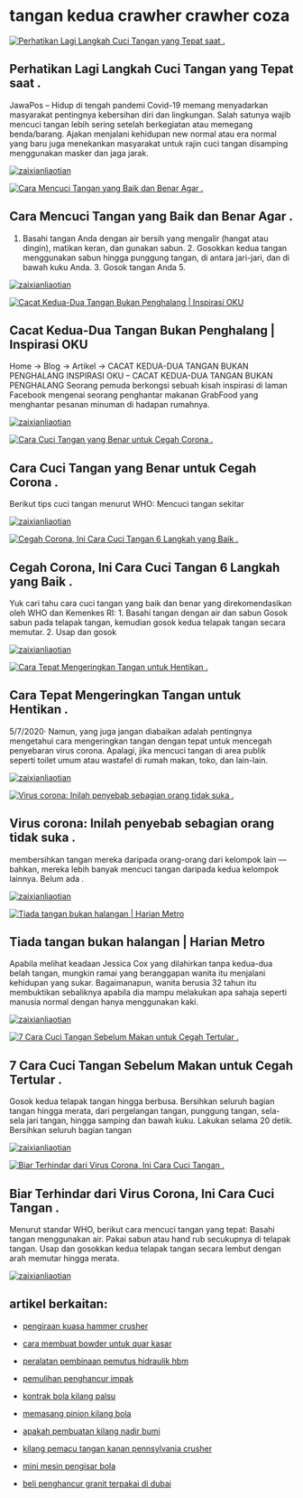 # tangan kedua crawher crawher coza
<a href="https://mnn.zoosnet.net/LR/Chatpre.aspx?id=MNN94995150&p=https://topgrinding.com/" target="_blank">![Perhatikan Lagi Langkah Cuci Tangan yang Tepat saat .](https://github.com/technlg/images/blob/main/47.jpg)</a>
## Perhatikan Lagi Langkah Cuci Tangan yang Tepat saat .
JawaPos – Hidup di tengah pandemi Covid-19 memang menyadarkan masyarakat pentingnya kebersihan diri dan lingkungan. Salah satunya wajib mencuci tangan lebih sering setelah berkegiatan atau memegang benda/barang. Ajakan menjalani kehidupan new normal atau era normal yang baru juga menekankan masyarakat untuk rajin cuci tangan disamping menggunakan masker dan jaga jarak.
<a href="https://mnn.zoosnet.net/LR/Chatpre.aspx?id=MNN94995150&p=https://topgrinding.com/" target="_blank"><img src="https://github.com/technlg/images/raw/main/chat11.jpg" alt="zaixianliaotian"/></a><a href="//whatsapp.shibangsoft.com/WhatsApp.php" ><img src="https://github.com/technlg/images/raw/main/chat11.png" alt=""></a>
<a href="https://mnn.zoosnet.net/LR/Chatpre.aspx?id=MNN94995150&p=https://topgrinding.com/" target="_blank">![Cara Mencuci Tangan yang Baik dan Benar Agar .](https://github.com/technlg/images/blob/main/41.jpg)</a>
## Cara Mencuci Tangan yang Baik dan Benar Agar .
1. Basahi tangan Anda dengan air bersih yang mengalir (hangat atau dingin), matikan keran, dan gunakan sabun. 2. Gosokkan kedua tangan menggunakan sabun hingga punggung tangan, di antara jari-jari, dan di bawah kuku Anda. 3. Gosok tangan Anda 5.
<a href="https://mnn.zoosnet.net/LR/Chatpre.aspx?id=MNN94995150&p=https://topgrinding.com/" target="_blank"><img src="https://github.com/technlg/images/raw/main/chat11.jpg" alt="zaixianliaotian"/></a><a href="//whatsapp.shibangsoft.com/WhatsApp.php" ><img src="https://github.com/technlg/images/raw/main/chat11.png" alt=""></a>
<a href="https://mnn.zoosnet.net/LR/Chatpre.aspx?id=MNN94995150&p=https://topgrinding.com/" target="_blank">![Cacat Kedua-Dua Tangan Bukan Penghalang | Inspirasi OKU](https://github.com/technlg/images/blob/main/58.jpg)</a>
## Cacat Kedua-Dua Tangan Bukan Penghalang | Inspirasi OKU
Home → Blog → Artikel → CACAT KEDUA-DUA TANGAN BUKAN PENGHALANG INSPIRASI OKU – CACAT KEDUA-DUA TANGAN BUKAN PENGHALANG Seorang pemuda berkongsi sebuah kisah inspirasi di laman Facebook mengenai seorang penghantar makanan GrabFood yang menghantar pesanan minuman di hadapan rumahnya.
<a href="https://mnn.zoosnet.net/LR/Chatpre.aspx?id=MNN94995150&p=https://topgrinding.com/" target="_blank"><img src="https://github.com/technlg/images/raw/main/chat11.jpg" alt="zaixianliaotian"/></a><a href="//whatsapp.shibangsoft.com/WhatsApp.php" ><img src="https://github.com/technlg/images/raw/main/chat11.png" alt=""></a>
<a href="https://mnn.zoosnet.net/LR/Chatpre.aspx?id=MNN94995150&p=https://topgrinding.com/" target="_blank">![Cara Cuci Tangan yang Benar untuk Cegah Corona .](https://github.com/technlg/images/blob/main/50.jpg)</a>
## Cara Cuci Tangan yang Benar untuk Cegah Corona .
Berikut tips cuci tangan menurut WHO: Mencuci tangan sekitar 
<a href="https://mnn.zoosnet.net/LR/Chatpre.aspx?id=MNN94995150&p=https://topgrinding.com/" target="_blank"><img src="https://github.com/technlg/images/raw/main/chat11.jpg" alt="zaixianliaotian"/></a><a href="//whatsapp.shibangsoft.com/WhatsApp.php" ><img src="https://github.com/technlg/images/raw/main/chat11.png" alt=""></a>
<a href="https://mnn.zoosnet.net/LR/Chatpre.aspx?id=MNN94995150&p=https://topgrinding.com/" target="_blank">![Cegah Corona, Ini Cara Cuci Tangan 6 Langkah yang Baik .](https://github.com/technlg/images/blob/main/48.jpg)</a>
## Cegah Corona, Ini Cara Cuci Tangan 6 Langkah yang Baik .
Yuk cari tahu cara cuci tangan yang baik dan benar yang direkomendasikan oleh WHO dan Kemenkes RI: 1. Basahi tangan dengan air dan sabun Gosok sabun pada telapak tangan, kemudian gosok kedua telapak tangan secara memutar. 2. Usap dan gosok
<a href="https://mnn.zoosnet.net/LR/Chatpre.aspx?id=MNN94995150&p=https://topgrinding.com/" target="_blank"><img src="https://github.com/technlg/images/raw/main/chat11.jpg" alt="zaixianliaotian"/></a><a href="//whatsapp.shibangsoft.com/WhatsApp.php" ><img src="https://github.com/technlg/images/raw/main/chat11.png" alt=""></a>
<a href="https://mnn.zoosnet.net/LR/Chatpre.aspx?id=MNN94995150&p=https://topgrinding.com/" target="_blank">![Cara Tepat Mengeringkan Tangan untuk Hentikan .](https://github.com/technlg/images/blob/main/18.jpg)</a>
## Cara Tepat Mengeringkan Tangan untuk Hentikan .
5/7/2020· Namun, yang juga jangan diabaikan adalah pentingnya mengetahui cara mengeringkan tangan dengan tepat untuk mencegah penyebaran virus corona. Apalagi, jika mencuci tangan di area publik seperti toilet umum atau wastafel di rumah makan, toko, dan lain-lain.
<a href="https://mnn.zoosnet.net/LR/Chatpre.aspx?id=MNN94995150&p=https://topgrinding.com/" target="_blank"><img src="https://github.com/technlg/images/raw/main/chat11.jpg" alt="zaixianliaotian"/></a><a href="//whatsapp.shibangsoft.com/WhatsApp.php" ><img src="https://github.com/technlg/images/raw/main/chat11.png" alt=""></a>
<a href="https://mnn.zoosnet.net/LR/Chatpre.aspx?id=MNN94995150&p=https://topgrinding.com/" target="_blank">![Virus corona: Inilah penyebab sebagian orang tidak suka .](https://github.com/technlg/images/blob/main/56.jpg)</a>
## Virus corona: Inilah penyebab sebagian orang tidak suka .
membersihkan tangan mereka daripada orang-orang dari kelompok lain — bahkan, mereka lebih banyak mencuci tangan daripada kedua kelompok lainnya. Belum ada .
<a href="https://mnn.zoosnet.net/LR/Chatpre.aspx?id=MNN94995150&p=https://topgrinding.com/" target="_blank"><img src="https://github.com/technlg/images/raw/main/chat11.jpg" alt="zaixianliaotian"/></a><a href="//whatsapp.shibangsoft.com/WhatsApp.php" ><img src="https://github.com/technlg/images/raw/main/chat11.png" alt=""></a>
<a href="https://mnn.zoosnet.net/LR/Chatpre.aspx?id=MNN94995150&p=https://topgrinding.com/" target="_blank">![Tiada tangan bukan halangan | Harian Metro](https://github.com/technlg/images/blob/main/30.jpg)</a>
## Tiada tangan bukan halangan | Harian Metro
Apabila melihat keadaan Jessica Cox yang dilahirkan tanpa kedua-dua belah tangan, mungkin ramai yang beranggapan wanita itu menjalani kehidupan yang sukar. Bagaimanapun, wanita berusia 32 tahun itu membuktikan sebaliknya apabila dia mampu melakukan apa sahaja seperti manusia normal dengan hanya menggunakan kaki.
<a href="https://mnn.zoosnet.net/LR/Chatpre.aspx?id=MNN94995150&p=https://topgrinding.com/" target="_blank"><img src="https://github.com/technlg/images/raw/main/chat11.jpg" alt="zaixianliaotian"/></a><a href="//whatsapp.shibangsoft.com/WhatsApp.php" ><img src="https://github.com/technlg/images/raw/main/chat11.png" alt=""></a>
<a href="https://mnn.zoosnet.net/LR/Chatpre.aspx?id=MNN94995150&p=https://topgrinding.com/" target="_blank">![7 Cara Cuci Tangan Sebelum Makan untuk Cegah Tertular .](https://github.com/technlg/images/blob/main/5.jpg)</a>
## 7 Cara Cuci Tangan Sebelum Makan untuk Cegah Tertular .
Gosok kedua telapak tangan hingga berbusa. Bersihkan seluruh bagian tangan hingga merata, dari pergelangan tangan, punggung tangan, sela-sela jari tangan, hingga samping dan bawah kuku. Lakukan selama 20 detik. Bersihkan seluruh bagian tangan
<a href="https://mnn.zoosnet.net/LR/Chatpre.aspx?id=MNN94995150&p=https://topgrinding.com/" target="_blank"><img src="https://github.com/technlg/images/raw/main/chat11.jpg" alt="zaixianliaotian"/></a><a href="//whatsapp.shibangsoft.com/WhatsApp.php" ><img src="https://github.com/technlg/images/raw/main/chat11.png" alt=""></a>
<a href="https://mnn.zoosnet.net/LR/Chatpre.aspx?id=MNN94995150&p=https://topgrinding.com/" target="_blank">![Biar Terhindar dari Virus Corona, Ini Cara Cuci Tangan .](https://github.com/technlg/images/blob/main/42.jpg)</a>
## Biar Terhindar dari Virus Corona, Ini Cara Cuci Tangan .
Menurut standar WHO, berikut cara mencuci tangan yang tepat: Basahi tangan menggunakan air. Pakai sabun atau hand rub secukupnya di telapak tangan. Usap dan gosokkan kedua telapak tangan secara lembut dengan arah memutar hingga merata.
<a href="https://mnn.zoosnet.net/LR/Chatpre.aspx?id=MNN94995150&p=https://topgrinding.com/" target="_blank"><img src="https://github.com/technlg/images/raw/main/chat11.jpg" alt="zaixianliaotian"/></a><a href="//whatsapp.shibangsoft.com/WhatsApp.php" ><img src="https://github.com/technlg/images/raw/main/chat11.png" alt=""></a>
## artikel berkaitan:
* [pengiraan kuasa hammer crusher](pengiraan%20kuasa%20hammer%20crusher.md)
* [cara membuat bowder untuk quar kasar](cara%20membuat%20bowder%20untuk%20quar%20kasar.md)
* [peralatan pembinaan pemutus hidraulik hbm](peralatan%20pembinaan%20pemutus%20hidraulik%20hbm.md)
* [pemulihan penghancur impak](pemulihan%20penghancur%20impak.md)
* [kontrak bola kilang palsu](kontrak%20bola%20kilang%20palsu.md)
* [memasang pinion kilang bola](memasang%20pinion%20kilang%20bola.md)
* [apakah pembuatan kilang nadir bumi](apakah%20pembuatan%20kilang%20nadir%20bumi.md)
* [kilang pemacu tangan kanan pennsylvania crusher](kilang%20pemacu%20tangan%20kanan%20pennsylvania%20crusher.md)
* [mini mesin pengisar bola](mini%20mesin%20pengisar%20bola.md)
* [beli penghancur granit terpakai di dubai](beli%20penghancur%20granit%20terpakai%20di%20dubai.md)
